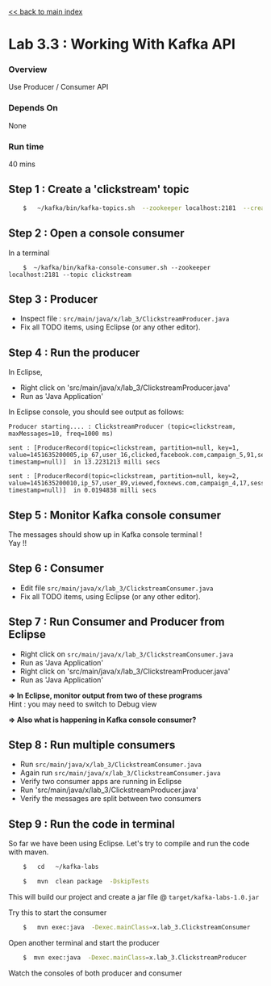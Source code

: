 <link rel='stylesheet' href='../assets/css/main.css'/>

[<< back to main index](../README.md) 

Lab 3.3 : Working With Kafka API
===========================

### Overview
Use Producer / Consumer API

### Depends On 
None

### Run time
40 mins


## Step 1 : Create a 'clickstream' topic
```bash
    $   ~/kafka/bin/kafka-topics.sh  --zookeeper localhost:2181  --create --topic clickstream --replication-factor 1  --partitions 2
```

## Step 2 : Open a console consumer
In a terminal 
```
    $  ~/kafka/bin/kafka-console-consumer.sh --zookeeper localhost:2181 --topic clickstream
```

## Step 3 : Producer
* Inspect file : `src/main/java/x/lab_3/ClickstreamProducer.java`  
* Fix all TODO items, using Eclipse (or any other editor).



## Step 4 : Run the producer
In Eclipse, 
* Right click on 'src/main/java/x/lab_3/ClickstreamProducer.java'
* Run as 'Java Application'

In Eclipse console, you should see output as follows:
```console
Producer starting.... : ClickstreamProducer (topic=clickstream, maxMessages=10, freq=1000 ms)

sent : [ProducerRecord(topic=clickstream, partition=null, key=1, value=1451635200005,ip_67,user_16,clicked,facebook.com,campaign_5,91,session_251, timestamp=null)]  in 13.2231213 milli secs

sent : [ProducerRecord(topic=clickstream, partition=null, key=2, value=1451635200010,ip_57,user_89,viewed,foxnews.com,campaign_4,17,session_224, timestamp=null)]  in 0.0194838 milli secs
```


## Step 5 : Monitor Kafka console consumer
The messages should show up in Kafka console terminal !  
Yay !!


## Step 6 : Consumer
* Edit file `src/main/java/x/lab_3/ClickstreamConsumer.java`  
* Fix all TODO items, using Eclipse (or any other editor).

## Step 7 : Run Consumer and Producer from Eclipse
* Right click on `src/main/java/x/lab_3/ClickstreamConsumer.java` 
* Run as 'Java Application'
* Right click on 'src/main/java/x/lab_3/ClickstreamProducer.java'
* Run as 'Java Application'

**=> In Eclipse, monitor output from two of these programs**   
Hint : you may need to switch to Debug view

**=> Also what is happening in Kafka console consumer?**


## Step 8 : Run multiple consumers
* Run `src/main/java/x/lab_3/ClickstreamConsumer.java` 
* Again run `src/main/java/x/lab_3/ClickstreamConsumer.java` 
* Verify two consumer apps are running in Eclipse
* Run 'src/main/java/x/lab_3/ClickstreamProducer.java'
* Verify the messages are split between two consumers


## Step 9 : Run the code in terminal
So far we have been using Eclipse.  Let's try to compile and run the code with maven.

```bash
    $   cd   ~/kafka-labs

    $   mvn  clean package  -DskipTests
```
This will build our project and create a jar file @ `target/kafka-labs-1.0.jar`

Try this to start the consumer
```bash
    $   mvn exec:java  -Dexec.mainClass=x.lab_3.ClickstreamConsumer
```

Open another terminal and start the producer
```bash
    $  mvn exec:java  -Dexec.mainClass=x.lab_3.ClickstreamProducer
```

Watch the consoles of both producer and consumer